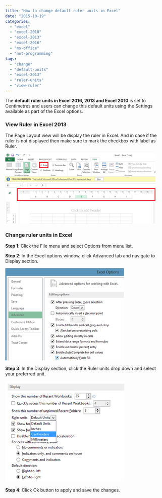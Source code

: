 ```yaml
---
title: "How to change default ruler units in Excel"
date: "2015-10-19"
categories: 
  - "excel"
  - "excel-2010"
  - "excel-2013"
  - "excel-2016"
  - "ms-office"
  - "not-programming"
tags: 
  - "change"
  - "default-units"
  - "excel-2013"
  - "ruler-units"
  - "view-ruler"
---
```


The **default ruler units in Excel 2016, 2013 and Excel 2010** is set to Centimetres and users can change this default units using the Settings available as part of the Excel options.

### View Ruler in Excel 2013

The Page Layout view will be display the ruler in Excel. And in case if the ruler is not displayed then make sure to mark the checkbox with label as Ruler.

[![image](images/5_image_thumb41.png "image")](http://blogmines.com/blog/wp-content/uploads/2013/01/image42.png)

### Change ruler units in Excel

**Step 1**: Click the File menu and select Options from menu list.

**Step 2**: In the Excel options window, click Advanced tab and navigate to Display section.

[![image](images/2_image_thumb42.png "image")](http://blogmines.com/blog/wp-content/uploads/2013/01/image43.png)

**Step 3**: In the Display section, click the Ruler units drop down and select your preferred unit.

[![image](images/2_image_thumb43.png "image")](http://blogmines.com/blog/wp-content/uploads/2013/01/image44.png)

**Step 4**: Click Ok button to apply and save the changes.

